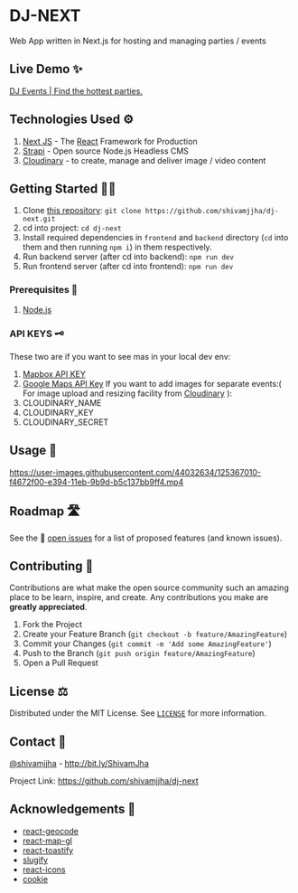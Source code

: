 


# DJ-NEXT
Web App written in Next.js for hosting and managing parties / events

## Live Demo ✨
[DJ Events | Find the hottest parties.](https://djnextfrontendsj.vercel.app/)

## Technologies Used ⚙
1. [Next JS](https://nextjs.org/) - The [React](https://reactjs.org/)  Framework for  Production
2. [Strapi](https://strapi.io/) - Open source Node.js Headless CMS
3. [Cloudinary](https://cloudinary.com/) - to create, manage and deliver image / video content

<!-- GETTING STARTED -->
## Getting Started 👩‍💻

1. Clone [this repository](https://github.com/shivamjjha/dj-next.git): `git clone https://github.com/shivamjjha/dj-next.git`
2. cd into project: `cd dj-next`
3. Install required dependencies in `frontend` and `backend` directory (`cd` into them and then running `npm i`) in them respectively.
4. Run backend server (after cd into backend): `npm run dev`
5. Run frontend server (after cd into frontend): `npm run dev` 

### Prerequisites 🧵

1. [Node.js](https://nodejs.dev/)

### API KEYS 🗝
These two are if you want to see mas in your local dev env:
1. [Mapbox API KEY](https://www.mapbox.com/)
2. [Google Maps API Key](https://developers.google.com/maps/documentation/javascript/get-api-key)
If you want to add images for separate events:( For image upload and resizing facility from [Cloudinary](https://cloudinary.com/) ):
3. CLOUDINARY_NAME
4. CLOUDINARY_KEY
5. CLOUDINARY_SECRET



<!-- USAGE EXAMPLES -->
## Usage 📝


https://user-images.githubusercontent.com/44032634/125367010-f4672f00-e394-11eb-9b9d-b5c137bb9ff4.mp4


<!-- ROADMAP -->
## Roadmap 🛣

See the 🐛 [open issues](https://github.com/shivamjjha/dj-next/issues) for a list of proposed features (and known issues).


<!-- CONTRIBUTING -->
## Contributing 👋

Contributions are what make the open source community such an amazing place to be learn, inspire, and create. Any contributions you make are **greatly appreciated**.

1. Fork the Project
2. Create your Feature Branch (`git checkout -b feature/AmazingFeature`)
3. Commit your Changes (`git commit -m 'Add some AmazingFeature'`)
4. Push to the Branch (`git push origin feature/AmazingFeature`)
5. Open a Pull Request

<!-- LICENSE -->
## License ⚖

Distributed under the MIT License. See [`LICENSE`](https://github.com/shivamjjha/dj-next/blob/master/LICENSE) for more information.


<!-- CONTACT -->
## Contact 🤙

[@shivamjjha](https://twitter.com/shivamjjha) - http://bit.ly/ShivamJha

Project Link: https://github.com/shivamjjha/dj-next


<!-- ACKNOWLEDGEMENTS -->
## Acknowledgements 🙏
* [react-geocode](https://github.com/shukerullah/react-geocode#readme)
*  [react-map-gl](https://github.com/visgl/react-map-gl#readme) 
* [react-toastify](https://github.com/fkhadra/react-toastify#readme)
* [slugify](https://github.com/simov/slugify#slugify)
* [react-icons](https://github.com/react-icons/react-icons#readme)
* [cookie](https://github.com/jshttp/cookie#cookie)

<!-- (c) Shivam Jha, 2021  -->
